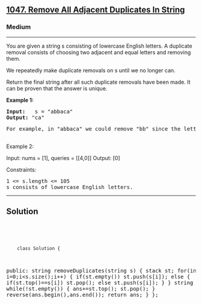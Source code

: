 
<h2><a href="https://leetcode.com/problems/remove-all-adjacent-duplicates-in-string/description/">1047. Remove All Adjacent Duplicates In String
</a></h2>
<h3>Medium</h3>
<hr>
<div><p>
 You are given a string s consisting of lowercase English letters. A duplicate removal consists of choosing two adjacent and equal letters and removing them.

We repeatedly make duplicate removals on s until we no longer can.

Return the final string after all such duplicate removals have been made. It can be proven that the answer is unique.
</p>


<p><strong>Example 1:</strong></p>
<pre><strong>Input:</strong>   s = "abbaca"
<strong>Output:</strong> "ca"
</pre>
<pre>
For example, in "abbaca" we could remove "bb" since the letters are adjacent and equal, and this is the only possible move.  The result of this move is that the string is "aaca", of which only "aa" is possible, so the final string is "ca".
  </pre>
  
Example 2:

Input: nums = [1], queries = [[4,0]]
Output: [0]
 

Constraints:
<pre>
1 <= s.length <= 105
s consists of lowercase English letters.
</pre>
<hr>
 <h2><strong><b>Solution</b></strong></h2>
 <br>
 <pre>
 
        class Solution {
public:
    string removeDuplicates(string s) {
        stack<char> st;
        for(int i=0;i<s.size();i++)
        {
             if(st.empty()) st.push(s[i]);
             else 
             {
                  if(st.top()==s[i]) st.pop();
                  else st.push(s[i]);
             }
        }
        string ans="";
        while(!st.empty())
        {
            ans+=st.top();
            st.pop();
        }
        reverse(ans.begin(),ans.end());
        return ans;
    }
};
          
 </pre>

